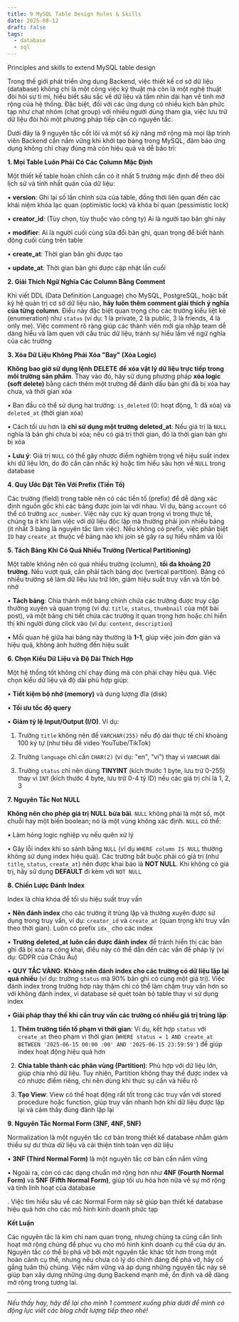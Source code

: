 ```yaml
---
title: 9 MySQL Table Design Rules & Skills
date: 2025-08-12
draft: false
tags:
  - database
  - sql
---
```

Principles and skills to extend MySQL table design
<!--more-->
Trong thế giới phát triển ứng dụng Backend, việc thiết kế cơ sở dữ liệu (database) không chỉ là một công việc kỹ thuật mà còn là một nghệ thuật đòi hỏi sự tỉ mỉ, hiểu biết sâu sắc về dữ liệu và tầm nhìn dài hạn về tính mở rộng của hệ thống. Đặc biệt, đối với các ứng dụng có nhiều kịch bản phức tạp như chat nhóm (chat group) với nhiều người dùng tham gia, việc lưu trữ dữ liệu đòi hỏi một phương pháp tiếp cận có nguyên tắc.

Dưới đây là 9 nguyên tắc cốt lõi và một số kỹ năng mở rộng mà mọi lập trình viên Backend cần nắm vững khi khởi tạo bảng trong MySQL, đảm bảo ứng dụng không chỉ chạy đúng mà còn hiệu quả và dễ bảo trì:

**1. Mọi Table Luôn Phải Có Các Column Mặc Định**

Một thiết kế table hoàn chỉnh cần có ít nhất 5 trường mặc định để theo dõi lịch sử và tính nhất quán của dữ liệu:

• **version**: Ghi lại số lần chỉnh sửa của table, đồng thời liên quan đến các khái niệm khóa lạc quan (optimistic lock) và khóa bi quan (pessimistic lock)

• **creator_id**: (Tùy chọn, tùy thuộc vào công ty) Ai là người tạo bản ghi này

• **modifier**: Ai là người cuối cùng sửa đổi bản ghi, quan trọng để biết hành động cuối cùng trên table

• **create_at**: Thời gian bản ghi được tạo

• **update_at**: Thời gian bản ghi được cập nhật lần cuối

**2. Giải Thích Ngữ Nghĩa Các Column Bằng Comment**

Khi viết DDL (Data Definition Language) cho MySQL, PostgreSQL, hoặc bất kỳ hệ quản trị cơ sở dữ liệu nào, **hãy luôn thêm comment giải thích ý nghĩa của từng column**. Điều này đặc biệt quan trọng cho các trường kiểu liệt kê (enumeration) như `status` (ví dụ: 1 là private, 2 là public, 3 là friends, 4 là only me). Việc comment rõ ràng giúp các thành viên mới gia nhập team dễ dàng hiểu và làm quen với cấu trúc dữ liệu, tránh sự hiểu lầm về ngữ nghĩa của các trường

**3. Xóa Dữ Liệu Không Phải Xóa "Bay" (Xóa Logic)**

**Không bao giờ sử dụng lệnh** **DELETE** **để xóa vật lý dữ liệu trực tiếp trong môi trường sản phẩm**. Thay vào đó, hãy sử dụng phương pháp **xóa logic (soft delete)** bằng cách thêm một trường để đánh dấu bản ghi đã bị xóa hay chưa, và thời gian xóa

• Ban đầu có thể sử dụng hai trường: `is_deleted` (0: hoạt động, 1: đã xóa) và `deleted_at` (thời gian xóa)

• Cách tối ưu hơn là **chỉ sử dụng một trường** **deleted_at**: Nếu giá trị là `NULL` nghĩa là bản ghi chưa bị xóa; nếu có giá trị thời gian, đó là thời gian bản ghi bị xóa

• **Lưu ý**: Giá trị `NULL` có thể gây nhược điểm nghiêm trọng về hiệu suất index khi dữ liệu lớn, do đó cần cân nhắc kỹ hoặc tìm hiểu sâu hơn về `NULL` trong database

**4. Quy Ước Đặt Tên Với Prefix (Tiền Tố)**

Các trường (field) trong table nên có các tiền tố (prefix) để dễ dàng xác định nguồn gốc khi các bảng được join lại với nhau. Ví dụ, bảng `account` có thể có trường `acc_number`. Việc này cực kỳ quan trọng vì trong thực tế, chúng ta ít khi làm việc với dữ liệu độc lập mà thường phải join nhiều bảng (ít nhất 3 bảng là nguyên tắc làm việc). Nếu không có prefix, việc phân biệt `ID` hay `create_at` thuộc về bảng nào khi join sẽ gây ra sự hiểu nhầm và lỗi

**5. Tách Bảng Khi Có Quá Nhiều Trường (Vertical Partitioning)**

Một table không nên có quá nhiều trường (column), **tối đa khoảng 20 trường**. Nếu vượt quá, cần phải tách bảng dọc (vertical partition). Bảng có nhiều trường sẽ làm dữ liệu lưu trữ lớn, giảm hiệu suất truy vấn và tốn bộ nhớ

• **Tách bảng**: Chia thành một bảng chính chứa các trường được truy cập thường xuyên và quan trọng (ví dụ: `title`, `status`, `thumbnail` của một bài post), và một bảng chi tiết chứa các trường ít quan trọng hơn hoặc chỉ hiển thị khi người dùng click vào (ví dụ: `content`, `description`)

• Mối quan hệ giữa hai bảng này thường là **1-1**, giúp việc join đơn giản và hiệu quả, không ảnh hưởng đến hiệu suất

**6. Chọn Kiểu Dữ Liệu và Độ Dài Thích Hợp**

Một hệ thống tốt không chỉ chạy đúng mà còn phải chạy hiệu quả. Việc chọn kiểu dữ liệu và độ dài phù hợp giúp:

• **Tiết kiệm bộ nhớ (memory)** và dung lượng đĩa (disk)

• **Tối ưu tốc độ query**

• **Giảm tỷ lệ Input/Output (I/O)**. Ví dụ:

1. Trường `title` không nên để `VARCHAR(255)` nếu độ dài thực tế chỉ khoảng 100 ký tự (như tiêu đề video YouTube/TikTok)

2. Trường `language` chỉ cần `CHAR(2)` (ví dụ: "en", "vi") thay vì `VARCHAR` dài

3. Trường `status` chỉ nên dùng **TINYINT** (kích thước 1 byte, lưu trữ 0-255) thay vì `INT` (kích thước 4 byte, lưu trữ 0-4 tỷ ID) nếu các giá trị chỉ là 1, 2, 3

**7. Nguyên Tắc Not NULL**

**Không nên cho phép giá trị** **NULL** **bừa bãi**. `NULL` không phải là một số, một chuỗi hay một biến boolean; nó là một vùng không xác định. `NULL` có thể:

• Làm hỏng logic nghiệp vụ nếu quên xử lý

• Gây lỗi index khi so sánh bằng `NULL` (ví dụ `WHERE column IS NULL` thường không sử dụng index hiệu quả). Các trường bắt buộc phải có giá trị (như `title`, `status`, `create_at`) nên được khai báo là **NOT NULL**. Khi không có giá trị, hãy sử dụng **DEFAULT** đi kèm với `NOT NULL`

**8. Chiến Lược Đánh Index**

Index là chìa khóa để tối ưu hiệu suất truy vấn

• **Nên đánh index** cho các trường ít trùng lặp và thường xuyên được sử dụng trong truy vấn, ví dụ: `creator_id` và `create_at` (quan trọng khi truy vấn theo thời gian). Luôn có prefix `idx_` cho các index

• **Trường** **deleted_at** **luôn cần được đánh index** để tránh hiển thị các bản ghi đã bị xóa ra công khai, điều này có thể dẫn đến các vấn đề pháp lý (ví dụ: GDPR của Châu Âu)

• **QUY TẮC VÀNG**: **Không nên đánh index cho các trường có dữ liệu lặp lại quá nhiều** (ví dụ: trường `status` mà 90% bản ghi có cùng một giá trị). Việc đánh index trong trường hợp này thậm chí có thể làm chậm truy vấn hơn so với không đánh index, vì database sẽ quét toàn bộ table thay vì sử dụng index

• **Giải pháp thay thế khi cần truy vấn các trường có nhiều giá trị trùng lặp**:

1. **Thêm trường tiền tố phạm vi thời gian**: Ví dụ, kết hợp `status` với `create_at` theo phạm vi thời gian (`WHERE status = 1 AND create_at BETWEEN '2025-06-15 00:00 :00' AND '2025-06-15 23:59:59'`) để giúp index hoạt động hiệu quả hơn

2. **Chia table thành các phân vùng (Partition)**: Phù hợp với dữ liệu lớn, giúp chia nhỏ dữ liệu. Tuy nhiên, Partition không thay thế được index và có nhược điểm riêng, chỉ nên dùng khi thực sự cần và hiểu rõ

3. **Tạo View**: View có thể hoạt động rất tốt trong các truy vấn với stored procedure hoặc function, giúp truy vấn nhanh hơn khi dữ liệu được lặp lại và cảm thấy đúng đánh lặp lại

**9. Nguyên Tắc Normal Form (3NF, 4NF, 5NF)**

Normalization là một nguyên tắc cơ bản trong thiết kế database nhằm giảm thiểu sự dư thừa dữ liệu và cải thiện tính toàn vẹn dữ liệu

• **3NF (Third Normal Form)** là một nguyên tắc cơ bản cần nắm vững

• Ngoài ra, còn có các dạng chuẩn mở rộng hơn như **4NF (Fourth Normal Form)** và **5NF (Fifth Normal Form)**, giúp tối ưu hóa hơn nữa về sự mở rộng và tính linh hoạt của database

. Việc tìm hiểu sâu về các Normal Form này sẽ giúp bạn thiết kế database hiệu quả hơn cho các mô hình kinh doanh phức tạp

**Kết Luận**

Các nguyên tắc là kim chỉ nam quan trọng, nhưng chúng ta cũng cần linh hoạt mở rộng chúng để phục vụ cho mô hình kinh doanh cụ thể của dự án. Nguyên tắc có thể bị phá vỡ bởi một nguyên tắc khác tốt hơn trong một hoàn cảnh cụ thể, nhưng nếu chưa có lý do chính đáng để phá vỡ, hãy cố gắng tuân thủ chúng. Việc nắm vững và áp dụng những nguyên tắc này sẽ giúp bạn xây dựng những ứng dụng Backend mạnh mẽ, ổn định và dễ dàng mở rộng trong tương lai.

---

*Nếu thấy hay, hãy để lại cho mình 1 comment xuống phía dưới để mình có động lực viết các blog chất lượng tiếp theo nhé!*